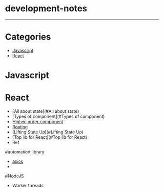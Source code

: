 # development-notes


---

# Categories

* [Javascript](#Javascript)
* [React](#React)


# Javascript


# React
* [All about state](#All about state)
* [Types of component](#Types of component)
* [Higher-order-component](#Higher-order-component)
* [Routing](#Routing)
* [Lifting State Up](#Lifting State Up)
* [Top lib for React](#Top lib for React)
* Ref


#automation library 
* [axios](#axios)
* 


#NodeJS

* Worker threads
